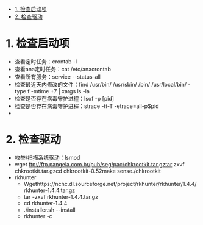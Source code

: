 - [1. 检查启动项](#1-检查启动项)
- [2. 检查驱动](#2-检查驱动)

# 1. 检查启动项
* 查看定时任务：crontab -l
* 查看ana定时任务：cat /etc/anacrontab
* 查看所有服务：service --status-all
* 检查最近天内修改的文件：find /usr/bin/ /usr/sbin/ /bin/ /usr/local/bin/ -type f -mtime +7 | xargs ls -la
* 检查是否存在病毒守护进程：lsof -p [pid]
* 检查是否存在病毒守护进程：strace -tt-T -etrace=all-p$pid
* 
# 2. 检查驱动
* 枚举/扫描系统驱动：lsmod
* wget ftp://ftp.pangeia.com.br/pub/seg/pac/chkrootkit.tar.gztar zxvf chkrootkit.tar.gzcd chkrootkit-0.52make sense./chkrootkit
* rkhunter
    * Wgethttps://nchc.dl.sourceforge.net/project/rkhunter/rkhunter/1.4.4/rkhunter-1.4.4.tar.gz
    * tar -zxvf rkhunter-1.4.4.tar.gz
    * cd rkhunter-1.4.4
    * ./installer.sh --install
    * rkhunter -c
